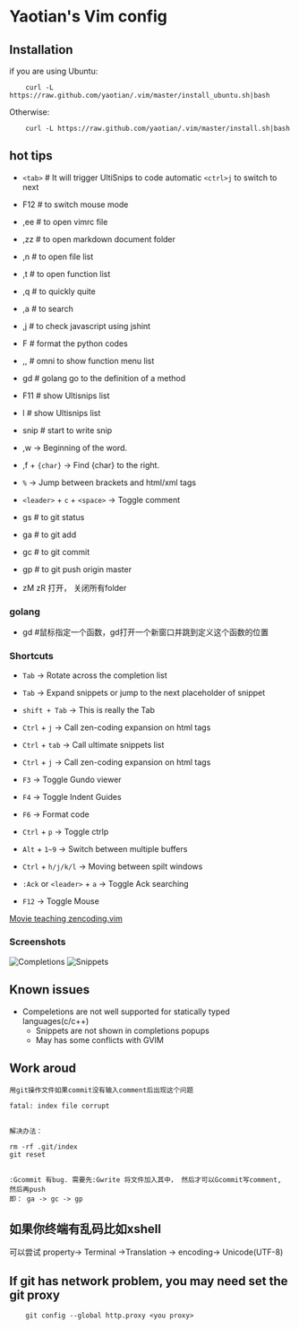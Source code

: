 Yaotian's Vim config
==================


## Installation

if you are using Ubuntu:

        curl -L https://raw.github.com/yaotian/.vim/master/install_ubuntu.sh|bash

Otherwise:

        curl -L https://raw.github.com/yaotian/.vim/master/install.sh|bash

## hot tips

* `<tab>` # It will trigger UltiSnips to code automatic  `<ctrl>j` to switch to next

* F12   # to switch mouse mode

* ,ee   # to open vimrc file
* ,zz   # to open markdown document folder
* ,n   # to open file list
* ,t   # to open function list
* ,q   # to quickly quite
* ,a   # to search
* ,j   # to check javascript using jshint
* F    # format the python codes

* ,,   # omni to show function menu list

* gd  # golang go to the definition of a method

* F11     # show Ultisnips list 
* <leader>l     # show Ultisnips list 

* snip     # start to write snip 


* ,w -> Beginning of the word.
* ,f + `{char}` -> Find {char} to the right.
* `%` -> Jump between brackets and html/xml tags

* `<leader>` + `c` + `<space>` -> Toggle comment

* gs  # to git status
* ga  # to git add
* gc  # to git commit
* gp  # to git push origin master

* zM zR 打开， 关闭所有folder

### golang 
* gd  #鼠标指定一个函数，gd打开一个新窗口并跳到定义这个函数的位置

### Shortcuts

* `Tab`  -> Rotate across the completion list
* `Tab` -> Expand snippets or jump to the next placeholder of snippet
* `shift + Tab` -> This is really the Tab
* `Ctrl` + `j` -> Call zen-coding expansion on html tags
* `Ctrl` + `tab` -> Call ultimate snippets list
* `Ctrl` + `j` -> Call zen-coding expansion on html tags


* `F3` -> Toggle Gundo viewer
* `F4` -> Toggle Indent Guides 
* `F6` -> Format code

* `Ctrl` + `p` -> Toggle ctrlp
* `Alt` + `1~9` -> Switch between multiple buffers
* `Ctrl` + `h/j/k/l` -> Moving between spilt windows
* `:Ack` or `<leader>` + `a` -> Toggle Ack searching


* `F12` -> Toggle Mouse

[Movie teaching zencoding.vim](http://mattn.github.com/zencoding-vim/)

### Screenshots

![Completions](https://raw.github.com/yaotian/.vim/master/screenshots/completions.gif)
![Snippets](https://raw.github.com/yaotian/.vim/master/screenshots/snippets.gif)



## Known issues

* Compeletions are not well supported for statically typed languages(c/c++)
    * Snippets are not shown in completions popups
    * May has some conflicts with GVIM


## Work aroud
    用git操作文件如果commit没有输入comment后出现这个问题

    fatal: index file corrupt


    解决办法：

    rm -rf .git/index 
    git reset


    :Gcommit 有bug. 需要先:Gwrite 将文件加入其中， 然后才可以Gcommit写comment, 然后再push
    即： ga -> gc -> gp


## 如果你终端有乱码比如xshell


可以尝试 property-> Terminal ->Translation -> encoding-> Unicode(UTF-8)


## If git has network problem, you may need set the git proxy

        git config --global http.proxy <you proxy> 



